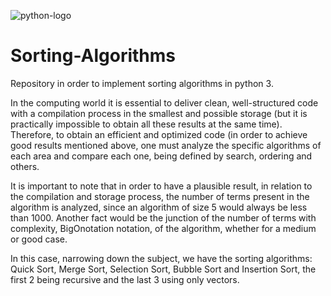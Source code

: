 ![python-logo](https://user-images.githubusercontent.com/56992051/85579958-b3796c80-b611-11ea-8a1b-41aa59087650.png)


# Sorting-Algorithms
Repository in order to implement sorting algorithms in python 3.


In the computing world it is essential to deliver clean, well-structured code with a compilation process in the smallest and possible storage (but it is practically impossible to obtain all these results at the same time). Therefore, to obtain an efficient and optimized code (in order to achieve good results mentioned above, one must analyze the specific algorithms of each area and compare each one, being defined by search, ordering and others.

It is important to note that in order to have a plausible result, in relation to the compilation and storage process, the number of terms present in the algorithm is analyzed, since an algorithm of size 5 would always be less than 1000. Another fact would be the junction of the number of terms with complexity, BigOnotation notation, of the algorithm, whether for a medium or good case.

In this case, narrowing down the subject, we have the sorting algorithms: Quick Sort, Merge Sort, Selection Sort, Bubble Sort and Insertion Sort, the first 2 being recursive and the last 3 using only vectors.
